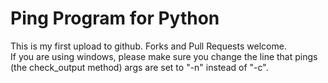 # Ping Program for Python
This is my first upload to github. Forks and Pull Requests welcome.  
If you are using windows, please make sure you change the line that pings (the check_output method) args are set to "-n" instead of "-c".
